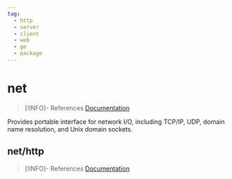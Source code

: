 ```yaml
---
tag:
  - http
  - server
  - client
  - web
  - go
  - package
---
```


# net
> [!INFO]- References
> [Documentation](https://pkg.go.dev/net@go1.18.1)

Provides portable interface for network I/O, including TCP/IP, UDP, domain name resolution, and Unix domain sockets.

## net/http
> [!INFO]- References
>  [Documentation](https://pkg.go.dev/net/http@go1.18.1)
